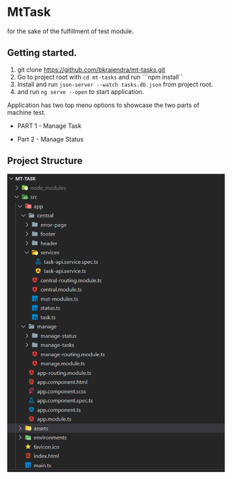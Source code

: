 # MtTask

for the sake of the fulfillment of test module. 

## Getting started.

1. git clone https://github.com/bkrajendra/mt-tasks.git
2. Go to project root with ```cd mt-tasks``` and run ```npm install``
3. Install and run ```json-server --watch tasks.db.json``` from project root.
4. and run ```ng serve --open``` to start application.

Application has two top menu options to showcase the two parts of machine test.

- PART 1 - Manage Task

- Part 2 - Manage Status




## Project Structure

![alt text][logo]


[logo]: struct.png  "Project Structure"
